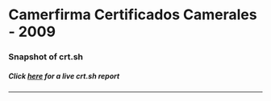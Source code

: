 # Camerfirma Certificados Camerales - 2009
### Snapshot of crt.sh
##### Click [here](https://crt.sh/?q=2F2B32E78FC69D2FFC645EB6068E074E749774495FDC251093B0EEE04EFAFD17) for a live crt.sh report

---
